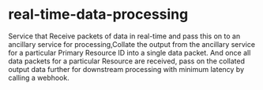 # real-time-data-processing
Service that Receive packets of data in real-time and pass this on to an ancillary service for processing,Collate the output from the ancillary service for a particular Primary Resource ID into a single data packet. And once all data packets for a particular Resource are received, pass on the collated output data further for downstream processing with minimum latency by calling a webhook.
